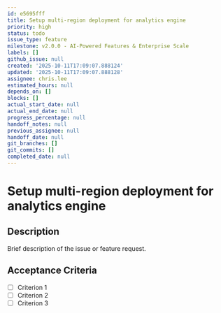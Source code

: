 ```yaml
---
id: e5695fff
title: Setup multi-region deployment for analytics engine
priority: high
status: todo
issue_type: feature
milestone: v2.0.0 - AI-Powered Features & Enterprise Scale
labels: []
github_issue: null
created: '2025-10-11T17:09:07.888124'
updated: '2025-10-11T17:09:07.888128'
assignee: chris.lee
estimated_hours: null
depends_on: []
blocks: []
actual_start_date: null
actual_end_date: null
progress_percentage: null
handoff_notes: null
previous_assignee: null
handoff_date: null
git_branches: []
git_commits: []
completed_date: null
---
```


# Setup multi-region deployment for analytics engine

## Description

Brief description of the issue or feature request.

## Acceptance Criteria

- [ ] Criterion 1
- [ ] Criterion 2
- [ ] Criterion 3
